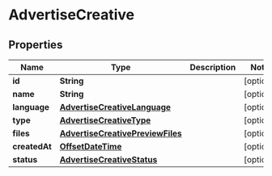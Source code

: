# AdvertiseCreative

## Properties
Name | Type | Description | Notes
------------ | ------------- | ------------- | -------------
**id** | **String** |  |  [optional]
**name** | **String** |  |  [optional]
**language** | [**AdvertiseCreativeLanguage**](AdvertiseCreativeLanguage.md) |  |  [optional]
**type** | [**AdvertiseCreativeType**](AdvertiseCreativeType.md) |  |  [optional]
**files** | [**AdvertiseCreativePreviewFiles**](AdvertiseCreativePreviewFiles.md) |  |  [optional]
**createdAt** | [**OffsetDateTime**](OffsetDateTime.md) |  |  [optional]
**status** | [**AdvertiseCreativeStatus**](AdvertiseCreativeStatus.md) |  |  [optional]
